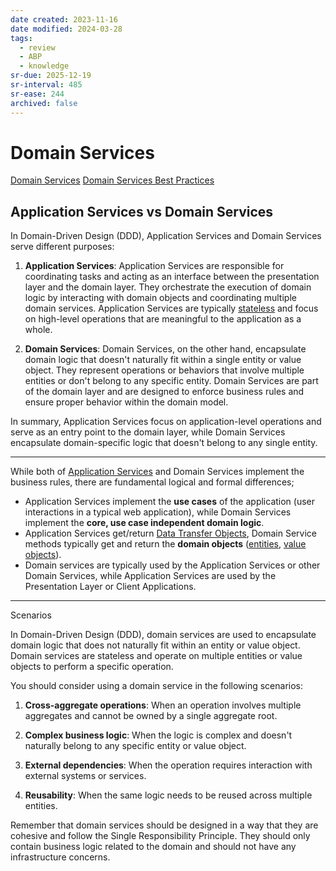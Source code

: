 ```yaml
---
date created: 2023-11-16
date modified: 2024-03-28
tags:
  - review
  - ABP
  - knowledge
sr-due: 2025-12-19
sr-interval: 485
sr-ease: 244
archived: false
---
```


# Domain Services

[Domain Services](https://docs.abp.io/en/abp/latest/Domain-Services) 
[Domain Services Best Practices](Domain%20Services%20Best%20Practices.md)

## Application Services vs Domain Services

In Domain-Driven Design (DDD), Application Services and Domain Services serve different purposes:

1. **Application Services**: Application Services are responsible for coordinating tasks and acting as an interface between the presentation layer and the domain layer. They orchestrate the execution of domain logic by interacting with domain objects and coordinating multiple domain services. Application Services are typically [stateless](stateless.md) and focus on high-level operations that are meaningful to the application as a whole.

2. **Domain Services**: Domain Services, on the other hand, encapsulate domain logic that doesn't naturally fit within a single entity or value object. They represent operations or behaviors that involve multiple entities or don't belong to any specific entity. Domain Services are part of the domain layer and are designed to enforce business rules and ensure proper behavior within the domain model.

In summary, Application Services focus on application-level operations and serve as an entry point to the domain layer, while Domain Services encapsulate domain-specific logic that doesn't belong to any single entity.

---

While both of [Application Services](https://docs.abp.io/en/abp/latest/Application-Services) and Domain Services implement the business rules, there are fundamental logical and formal differences;

- Application Services implement the **use cases** of the application (user interactions in a typical web application), while Domain Services implement the **core, use case independent domain logic**.
- Application Services get/return [Data Transfer Objects](https://docs.abp.io/en/abp/latest/Data-Transfer-Objects), Domain Service methods typically get and return the **domain objects** ([entities](https://docs.abp.io/en/abp/latest/Entities), [value objects](https://docs.abp.io/en/abp/latest/Value-Objects)).
- Domain services are typically used by the Application Services or other Domain Services, while Application Services are used by the Presentation Layer or Client Applications.

---
Scenarios

In Domain-Driven Design (DDD), domain services are used to encapsulate domain logic that does not naturally fit within an entity or value object. Domain services are stateless and operate on multiple entities or value objects to perform a specific operation.

You should consider using a domain service in the following scenarios:

1. **Cross-aggregate operations**: When an operation involves multiple aggregates and cannot be owned by a single aggregate root.
  
2. **Complex business logic**: When the logic is complex and doesn't naturally belong to any specific entity or value object.
  
3. **External dependencies**: When the operation requires interaction with external systems or services.
  
4. **Reusability**: When the same logic needs to be reused across multiple entities.

Remember that domain services should be designed in a way that they are cohesive and follow the Single Responsibility Principle. They should only contain business logic related to the domain and should not have any infrastructure concerns.
